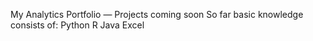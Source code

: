 My Analytics Portfolio — Projects coming soon
So far basic knowledge consists of:
Python
R
Java
Excel
